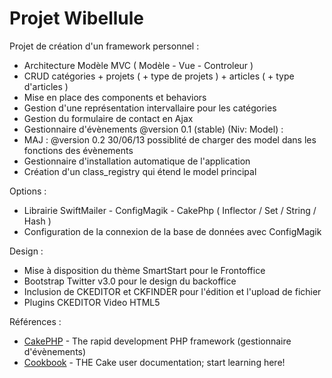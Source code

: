 ﻿Projet Wibellule
==========
Projet de cr&eacute;ation d'un framework personnel :
- Architecture Modèle MVC ( Modèle - Vue - Controleur )
- CRUD catégories + projets ( + type de projets ) + articles ( + type d'articles )
- Mise en place des components et behaviors
- Gestion d'une représentation intervallaire pour les catégories
- Gestion du formulaire de contact en Ajax
- Gestionnaire d'évènements @version 0.1 (stable) (Niv: Model) :
- MAJ : @version 0.2 30/06/13 possiblité de charger des model dans les fonctions des évènements
- Gestionnaire d'installation automatique de l'application
- Création d'un class_registry qui étend le model principal

Options :
- Librairie SwiftMailer - ConfigMagik - CakePhp ( Inflector / Set / String / Hash )
- Configuration de la connexion de la base de données avec ConfigMagik

Design :
- Mise à disposition du thème SmartStart pour le Frontoffice
- Bootstrap Twitter v3.0 pour le design du backoffice
- Inclusion de CKEDITOR et CKFINDER pour l'édition et l'upload de fichier
- Plugins CKEDITOR Video HTML5

R&eacute;f&eacute;rences :
- [CakePHP](http://www.cakephp.org) - The rapid development PHP framework (gestionnaire d'évènements)
- [Cookbook](http://book.cakephp.org) - THE Cake user documentation; start learning here!
